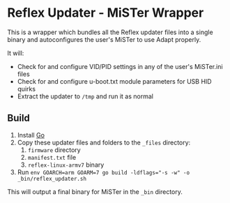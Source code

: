 # Reflex Updater - MiSTer Wrapper

This is a wrapper which bundles all the Reflex updater files into a single
binary and autoconfigures the user's MiSTer to use Adapt properly.

It will:
- Check for and configure VID/PID settings in any of the user's MiSTer.ini files
- Check for and configure u-boot.txt module parameters for USB HID quirks
- Extract the updater to `/tmp` and run it as normal

## Build

1. Install [Go](https://golang.org/doc/install)
2. Copy these updater files and folders to the `_files` directory:
   1. `firmware` directory
   2. `manifest.txt` file
   3. `reflex-linux-armv7` binary
3. Run `env GOARCH=arm GOARM=7 go build -ldflags="-s -w" -o _bin/reflex_updater.sh`

This will output a final binary for MiSTer in the `_bin` directory.
